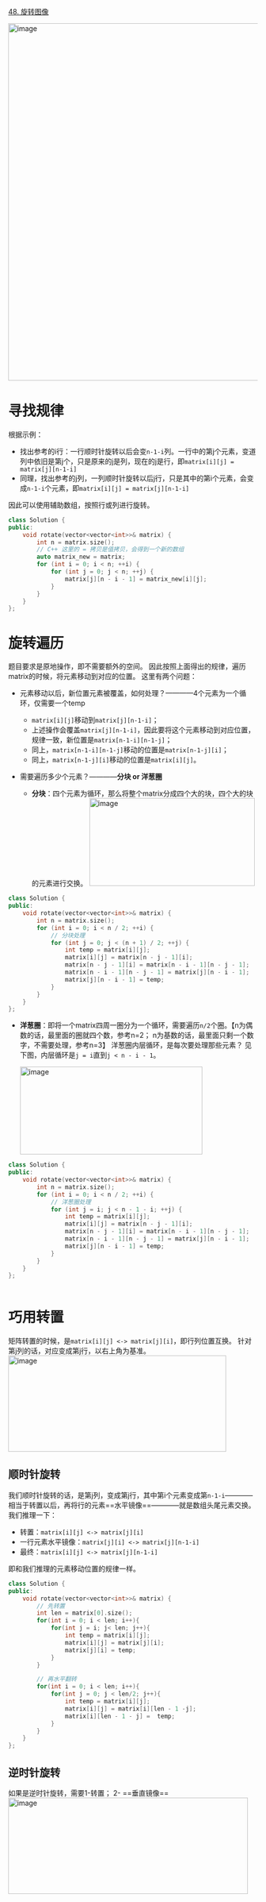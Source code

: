 [48. 旋转图像](https://leetcode.cn/problems/rotate-image/description/?envType=study-plan-v2&envId=top-interview-150)

<img width="689" height="720" alt="image" src="https://github.com/user-attachments/assets/55782f62-f9c0-4241-a932-5feaf7bcafaa" />

# 寻找规律
根据示例：
+ 找出参考的i行：一行顺时针旋转以后会变`n-1-i`列。一行中的第j个元素，变道列中依旧是第j个，只是原来的j是列，现在的j是行，即`matrix[i][j] = matrix[j][n-1-i]`
+ 同理，找出参考的j列，一列顺时针旋转以后j行，只是其中的第i个元素，会变成`n-1-i`个元素，即`matrix[i][j] = matrix[j][n-1-i]`

因此可以使用辅助数组，按照行或列进行旋转。
```cpp
class Solution {
public:
    void rotate(vector<vector<int>>& matrix) {
        int n = matrix.size();
        // C++ 这里的 = 拷贝是值拷贝，会得到一个新的数组
        auto matrix_new = matrix;
        for (int i = 0; i < n; ++i) {
            for (int j = 0; j < n; ++j) {
                matrix[j][n - i - 1] = matrix_new[i][j];
            }
        }   
    }
};
```

# 旋转遍历
题目要求是原地操作，即不需要额外的空间。 因此按照上面得出的规律，遍历matrix的时候，将元素移动到对应的位置。 这里有两个问题：
+ 元素移动以后，新位置元素被覆盖，如何处理？————4个元素为一个循环，仅需要一个temp

  + `matrix[i][j]`移动到`matrix[j][n-1-i]`；
  + 上述操作会覆盖`matrix[j][n-1-i]`，因此要将这个元素移动到对应位置，规律一致，新位置是`matrix[n-1-i][n-1-j]`；
  + 同上，`matrix[n-1-i][n-1-j]`移动的位置是`matrix[n-1-j][i]`；
  + 同上，`matrix[n-1-j][i]`移动的位置是`matrix[i][j]`。

+ 需要遍历多少个元素？————**分块 or 洋葱圈**
  + **分块**：四个元素为循环，那么将整个matrix分成四个大的块，四个大的块的元素进行交换。
    <img width="334" height="177" alt="image" src="https://github.com/user-attachments/assets/92720ad1-3240-4ae9-be58-c370c4869f82" />

```cpp
class Solution {
public:
    void rotate(vector<vector<int>>& matrix) {
        int n = matrix.size();
        for (int i = 0; i < n / 2; ++i) {
            // 分块处理
            for (int j = 0; j < (n + 1) / 2; ++j) {
                int temp = matrix[i][j];
                matrix[i][j] = matrix[n - j - 1][i];
                matrix[n - j - 1][i] = matrix[n - i - 1][n - j - 1];
                matrix[n - i - 1][n - j - 1] = matrix[j][n - i - 1];
                matrix[j][n - i - 1] = temp;
            }
        }
    }
};
```

  + **洋葱圈**：即将一个matrix四周一圈分为一个循环，需要遍历`n/2`个圈。【n为偶数的话，最里面的圈就四个数，参考n=2； n为基数的话，最里面只剩一个数字，不需要处理，参考n=3】
    洋葱圈内层循环，是每次要处理那些元素？ 见下图，内层循环是`j = i`直到`j < n - i - 1`。

    <img width="368" height="177" alt="image" src="https://github.com/user-attachments/assets/b0cdded7-5ee1-46e0-81cd-76fd954d7b40" />

```cpp
class Solution {
public:
    void rotate(vector<vector<int>>& matrix) {
        int n = matrix.size();
        for (int i = 0; i < n / 2; ++i) {
            // 洋葱圈处理
            for (int j = i; j < n - 1 - i; ++j) {
                int temp = matrix[i][j];
                matrix[i][j] = matrix[n - j - 1][i];
                matrix[n - j - 1][i] = matrix[n - i - 1][n - j - 1];
                matrix[n - i - 1][n - j - 1] = matrix[j][n - i - 1];
                matrix[j][n - i - 1] = temp;
            }
        }
    }
};
    
```



# 巧用转置
矩阵转置的时候，是`matrix[i][j] <-> matrix[j][i]`，即行列位置互换。 针对第j列的话，对应变成第j行，以右上角为基准。
<img width="440" height="194" alt="image" src="https://github.com/user-attachments/assets/58ff8fd9-bd6c-4837-bad8-b48794c071f8" />


## 顺时针旋转
我们顺时针旋转的话，是第j列，变成第j行，其中第i个元素变成第`n-1-i`————相当于转置以后，再将行的元素==水平镜像==————就是数组头尾元素交换。
我们推理一下：
+ 转置：`matrix[i][j] <-> matrix[j][i]`
+ 一行元素水平镜像：`matrix[j][i] <-> matrix[j][n-1-i]`
+ 最终：`matrix[i][j] <-> matrix[j][n-1-i]`

即和我们推理的元素移动位置的规律一样。

```cpp
class Solution {
public:
    void rotate(vector<vector<int>>& matrix) {
        // 先转置
        int len = matrix[0].size();
        for(int i = 0; i < len; i++){
            for(int j = i; j< len; j++){
                int temp = matrix[i][j];
                matrix[i][j] = matrix[j][i];
                matrix[j][i] = temp;
            }
        }

        // 再水平翻转
        for(int i = 0; i < len; i++){
            for(int j = 0; j < len/2; j++){
                int temp = matrix[i][j];
                matrix[i][j] = matrix[i][len - 1 -j];
                matrix[i][len - 1 - j] =  temp;
            }
        }
    }
};
```

## 逆时针旋转
如果是逆时针旋转，需要1-转置； 2- ==垂直镜像==
<img width="484" height="194" alt="image" src="https://github.com/user-attachments/assets/f3243c4b-6c3b-46a1-83ed-7a1984f7cd9f" />




